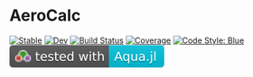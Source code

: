 # AeroCalc

[![Stable](https://img.shields.io/badge/docs-stable-blue.svg)](https://CFBaptista.github.io/AeroCalc.jl/stable/)
[![Dev](https://img.shields.io/badge/docs-dev-blue.svg)](https://CFBaptista.github.io/AeroCalc.jl/dev/)
[![Build Status](https://github.com/CFBaptista/AeroCalc.jl/actions/workflows/CI.yml/badge.svg?branch=master)](https://github.com/CFBaptista/AeroCalc.jl/actions/workflows/CI.yml?query=branch%3Amaster)
[![Coverage](https://codecov.io/gh/CFBaptista/AeroCalc.jl/branch/master/graph/badge.svg)](https://codecov.io/gh/CFBaptista/AeroCalc.jl)
[![Code Style: Blue](https://img.shields.io/badge/code%20style-blue-4495d1.svg)](https://github.com/invenia/BlueStyle)
[![Aqua](https://raw.githubusercontent.com/JuliaTesting/Aqua.jl/master/badge.svg)](https://github.com/JuliaTesting/Aqua.jl)
